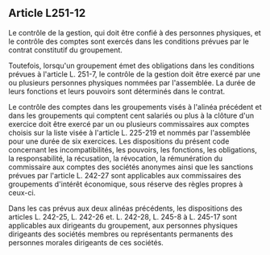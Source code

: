 Article L251-12
----
Le contrôle de la gestion, qui doit être confié à des personnes physiques, et le
contrôle des comptes sont exercés dans les conditions prévues par le contrat
constitutif du groupement.

Toutefois, lorsqu'un groupement émet des obligations dans les conditions prévues
à l'article L. 251-7, le contrôle de la gestion doit être exercé par une ou
plusieurs personnes physiques nommées par l'assemblée. La durée de leurs
fonctions et leurs pouvoirs sont déterminés dans le contrat.

Le contrôle des comptes dans les groupements visés à l'alinéa précédent et dans
les groupements qui comptent cent salariés ou plus à la clôture d'un exercice
doit être exercé par un ou plusieurs commissaires aux comptes choisis sur la
liste visée à l'article L. 225-219 et nommés par l'assemblée pour une durée de
six exercices. Les dispositions du présent code concernant les incompatibilités,
les pouvoirs, les fonctions, les obligations, la responsabilité, la récusation,
la révocation, la rémunération du commissaire aux comptes des sociétés anonymes
ainsi que les sanctions prévues par l'article L. 242-27 sont applicables aux
commissaires des groupements d'intérêt économique, sous réserve des règles
propres à ceux-ci.

Dans les cas prévus aux deux alinéas précédents, les dispositions des articles
L. 242-25, L. 242-26 et. L. 242-28, L. 245-8 à L. 245-17 sont applicables aux
dirigeants du groupement, aux personnes physiques dirigeants des sociétés
membres ou représentants permanents des personnes morales dirigeants de ces
sociétés.

